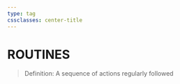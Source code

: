 ```yaml
---
type: tag 
cssclasses: center-title
---
```


# ROUTINES

> Definition: 
> A sequence of actions regularly followed

